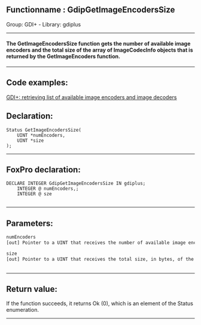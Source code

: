 <link rel="stylesheet" type="text/css" href="../../css/win32api.css">  
<link rel="stylesheet" href="https://cdnjs.cloudflare.com/ajax/libs/font-awesome/4.7.0/css/font-awesome.min.css">

## Functionname : GdipGetImageEncodersSize
Group: GDI+ - Library: gdiplus    
***  


#### The GetImageEncodersSize function gets the number of available image encoders and the total size of the array of ImageCodecInfo objects that is returned by the GetImageEncoders function.
***  


## Code examples:
[GDI+: retrieving list of available image encoders and image decoders](../../samples/sample_459.md)  

## Declaration:
```foxpro  
Status GetImageEncodersSize(
	UINT *numEncoders,
	UINT *size
);  
```  
***  


## FoxPro declaration:
```foxpro  
DECLARE INTEGER GdipGetImageEncodersSize IN gdiplus;
	INTEGER @ numEncoders,;
	INTEGER @ sze
  
```  
***  


## Parameters:
```txt  
numEncoders
[out] Pointer to a UINT that receives the number of available image encoders.

size
[out] Pointer to a UINT that receives the total size, in bytes, of the array of ImageCodecInfo objects that is returned by GetImageEncoders.
  
```  
***  


## Return value:
If the function succeeds, it returns Ok (0), which is an element of the Status enumeration.  
***  

